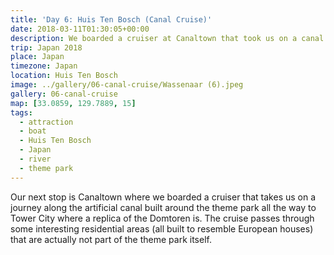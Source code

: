 ```yaml
---
title: 'Day 6: Huis Ten Bosch (Canal Cruise)'
date: 2018-03-11T01:30:05+00:00
description: We boarded a cruiser at Canaltown that took us on a canal cruise all the way to Tower City where a replica of the Domtoren is.
trip: Japan 2018
place: Japan
timezone: Japan
location: Huis Ten Bosch
image: ../gallery/06-canal-cruise/Wassenaar (6).jpeg
gallery: 06-canal-cruise
map: [33.0859, 129.7889, 15]
tags:
  - attraction
  - boat
  - Huis Ten Bosch
  - Japan
  - river
  - theme park
---
```


Our next stop is Canaltown where we boarded a cruiser that takes us on a journey along the artificial canal built around the theme park all the way to Tower City where a replica of the Domtoren is. The cruise passes through some interesting residential areas (all built to resemble European houses) that are actually not part of the theme park itself.
